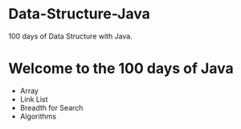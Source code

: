 # Data-Structure-Java
100 days of Data Structure with Java.
<h1> Welcome to the 100 days of Java </h1>

- Array
- Link List
- Breadth for Search
- Algorithms
